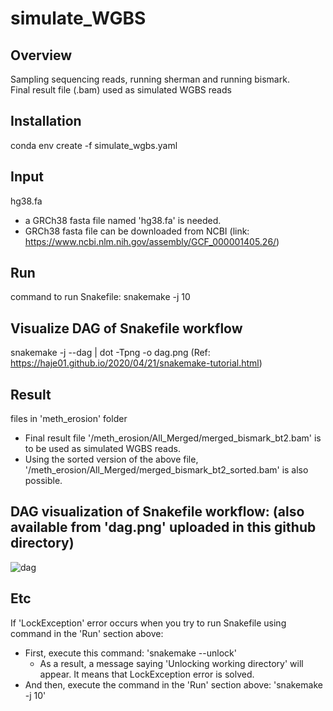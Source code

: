 # simulate_WGBS

## Overview 
Sampling sequencing reads, running sherman and running bismark.           
Final result file (.bam) used as simulated WGBS reads

## Installation
conda env create -f simulate_wgbs.yaml

## Input
hg38.fa
- a GRCh38 fasta file named 'hg38.fa' is needed.
- GRCh38 fasta file can be downloaded from NCBI (link: https://www.ncbi.nlm.nih.gov/assembly/GCF_000001405.26/)

## Run
command to run Snakefile: snakemake -j 10

## Visualize DAG of Snakefile workflow
snakemake -j --dag | dot -Tpng -o dag.png (Ref: https://haje01.github.io/2020/04/21/snakemake-tutorial.html)

## Result
files in 'meth_erosion' folder
- Final result file '/meth_erosion/All_Merged/merged_bismark_bt2.bam' is to be used as simulated WGBS reads.
- Using the sorted version of the above file, '/meth_erosion/All_Merged/merged_bismark_bt2_sorted.bam' is also possible.

## DAG visualization of Snakefile workflow: (also available from 'dag.png' uploaded in this github directory)
![dag](https://user-images.githubusercontent.com/86412887/188853127-2662a6d7-b556-4f1b-8fb3-46959eeb05b2.png)

## Etc
If 'LockException' error occurs when you try to run Snakefile using command in the 'Run' section above: 
- First, execute this command: 'snakemake --unlock'
  - As a result, a message saying 'Unlocking working directory' will appear. It means that LockException error is solved.
- And then, execute the command in the 'Run' section above: 'snakemake -j 10'
